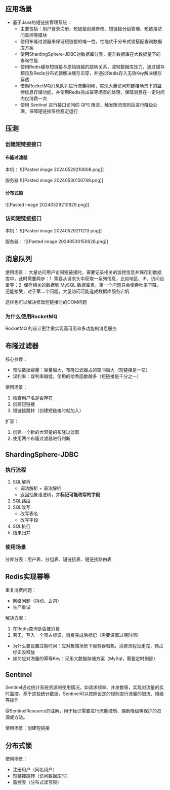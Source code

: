 
## 应用场景

- 基于Java的短链接管理系统：
	- 主要包括：用户登录注册、短链接创建修改、短链接分组管理、短链接访问监控等模块
	- 使用布隆过滤器来保证短链接的唯一性，性能优于分布式锁搭配查询数据库方案
	- 使用ShardingSphere-JDBC对数据库分表，提升数据库在大数据量下的查询性能
	- 使用Redis缓存短链接与原始链接的跳转关系，减轻数据库压力，通过缓存预热及Redis分布式锁解决缓存击穿，并通过Redis存入无效Key解决缓存穿透
	- 借助RocketMQ消息队列进行流量削峰，实现大量访问短链接场景下的监控信息存储功能，并使用Redis完成幂等场景的处理，保障消息在一定时间内仅消费一次
	- 使用 Sentinel 进行接口访问的 QPS 限流，触发限流规则后进行降级处理，保障短链接系统稳定运行

## 压测

### 创建短链接接口

#### 布隆过滤器 

本机：
![[Pasted image 20240529210808.png]]

服务器
![[Pasted image 20240530150749.png]]
#### 分布式锁

![[Pasted image 20240529210829.png]]

### 访问短链接接口

本机：
![[Pasted image 20240529211213.png]]

服务器：
![[Pasted image 20240530150628.png]]

## 消息队列

使用场景： 大量访问用户访问短链接时，需要记录相关的监控信息并保存到数据库中，此时需要两步：1. 需要从请求头中获取一系列信息，比如地区、IP、访问设备等；2. 保存相关的数据到 MySQL 数据库表。第一个问题只会使吞吐率下降，还能接受，对于第二个问题，大量访问可能造成数据库服务宕机

这样也可以解决修改短链接时的OOM问题

### 为什么使用RocketMQ

RocketMQ 的设计更注重实现高可用和多功能的消息服务

## 布隆过滤器

核心参数：
- 预估数据容量：容量越大，布隆过滤器占的空间越大（短链接是一亿）
- 误判率：误判率越低，使用的哈希函数越多（短链接是千分之一）

使用场景：
1. 检查用户名是否存在
2. 创建短链接
3. 短链接跳转（创建短链接时就加入）

扩容：
1. 创建一个新的大容量的布隆过滤器
2. 使用两个布隆过滤器进行判断

## ShardingSphere-JDBC

### 执行流程

1. SQL解析 
	- 词法解析 + 语法解析
	- 返回抽象语法树，并**标记可能改写的字段**
2. SQL路由
3. SQL改写
	- 改写表名
	- 改写字段
1. SQL执行
2. 结果归并

### 使用场景 

分库分表：用户表、分组表、短链接表、短链接路由表

## Redis实现幂等

重复消费问题：
- 网络问题（抖动、丢包）
- 生产重试

解决方案：
1. 在Redis查询是否被消费
2. 若无，写入一个预占标识，消费完成后标记（需要设置过期时间）

- 为什么要设置过期时间：应对极端场景下服务器宕机，消费流程没走完，预占标识没释放
- 如何应对海量的幂等Key：采用大数据存储方案（MySql，需要定时删除）

## Sentinel 

Sentinel通过统计系统资源的使用情况，如请求频率、并发数等，实现对流量的实时监控。基于这些统计数据，Sentinel可以按照设定的规则进行流量的限流、降级等操作

@SentinelResource的注解，用于标识需要进行流量控制、熔断降级等保护的资源或方法。

使用场景：创建短链接

## 分布式锁

使用场景： 
- 注册用户（同名用户）
- 短链接跳转（访问数据库时）
- 监控表（分布式读写锁）